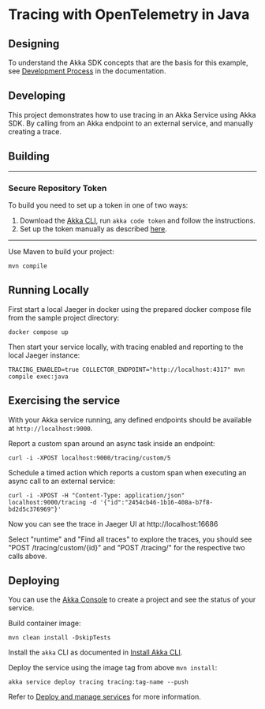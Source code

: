 # Tracing with OpenTelemetry in Java

## Designing

To understand the Akka SDK concepts that are the basis for this example, see [Development Process](https://doc.akka.io/concepts/development-process.html) in the documentation.

## Developing

This project demonstrates how to use tracing in an Akka Service using Akka SDK.
By calling from an Akka endpoint to an external service, and manually creating a trace. 


## Building

---

### Secure Repository Token

To build you need to set up a token in one of two ways:

1. Download the [Akka CLI](https://doc.akka.io/operations/cli/installation.html), run `akka code token` and follow the instructions.
2. Set up the token manually as described [here](https://account.akka.io/token).

---

Use Maven to build your project:

```shell
mvn compile
```

## Running Locally

First start a local Jaeger in docker using the prepared docker compose file from the sample project directory: 

```shell
docker compose up
```

Then start your service locally, with tracing enabled and reporting to the local Jaeger instance:

```shell
TRACING_ENABLED=true COLLECTOR_ENDPOINT="http://localhost:4317" mvn compile exec:java
```

## Exercising the service

With your Akka service running, any defined endpoints should be available at `http://localhost:9000`.

Report a custom span around an async task inside an endpoint:

```shell
curl -i -XPOST localhost:9000/tracing/custom/5
```

Schedule a timed action which reports a custom span when executing an async call to an external service:

```shell
curl -i -XPOST -H "Content-Type: application/json" localhost:9000/tracing -d '{"id":"2454cb46-1b16-408a-b7f8-bd2d5c376969"}'
```

Now you can see the trace in Jaeger UI at http://localhost:16686 

Select "runtime" and "Find all traces" to explore the traces, you should see "POST /tracing/custom/{id}" and "POST /tracing/"
for the respective two calls above.

## Deploying

You can use the [Akka Console](https://console.akka.io) to create a project and see the status of your service.

Build container image:

```shell
mvn clean install -DskipTests
```

Install the `akka` CLI as documented in [Install Akka CLI](https://doc.akka.io/operations/cli/installation.html).

Deploy the service using the image tag from above `mvn install`:

```shell
akka service deploy tracing tracing:tag-name --push
```

Refer to [Deploy and manage services](https://doc.akka.io/operations/services/deploy-service.html)
for more information.
